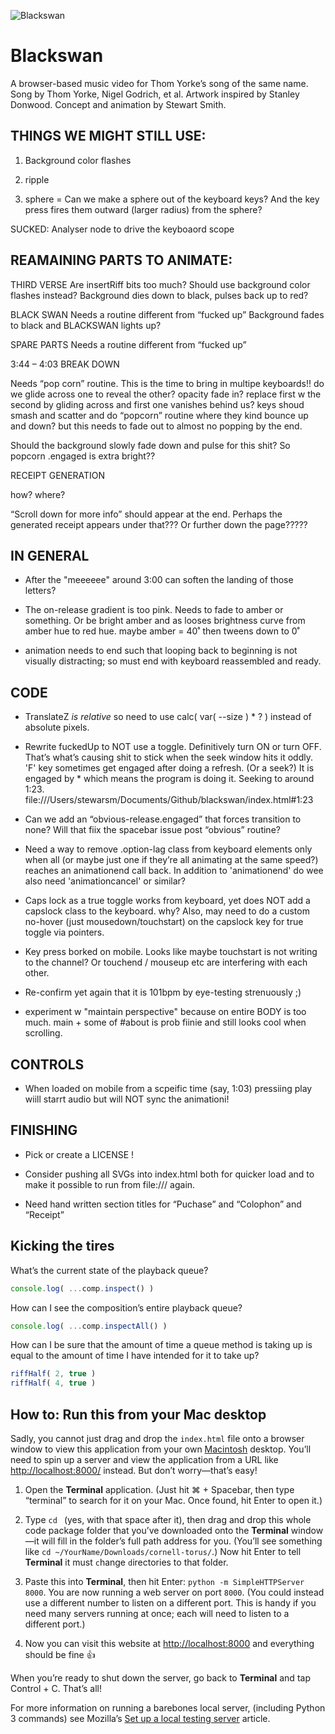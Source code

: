 

![Blackswan](./media/stewart-smith-blackswan.jpg "Blackswan")  

Blackswan
========================================================================

A browser-based music video for Thom Yorke’s song of the same name.
Song by Thom Yorke, Nigel Godrich, et al.
Artwork inspired by Stanley Donwood.
Concept and animation by Stewart Smith.  







THINGS WE MIGHT STILL USE:
------------------------------------------------------------------------


1. Background color flashes

2. ripple

3. sphere = Can we make a sphere out of the keyboard keys? And the key press fires them outward (larger radius) from the sphere?


SUCKED: Analyser node to drive the keyboaord scope







REAMAINING PARTS TO ANIMATE:
------------------------------------------------------------------------



THIRD VERSE
Are insertRiff bits too much? Should use background color flashes instead?
Background dies down to black, pulses back up to red?


BLACK SWAN
Needs a routine different from “fucked up”
Background fades to black and BLACKSWAN lights up?


SPARE PARTS
Needs a routine different from “fucked up”





3:44 – 4:03 BREAK DOWN

Needs “pop corn” routine.
This is the time to bring in multipe keyboards!!
do we glide across one to reveal the other? opacity fade in? replace first w the second by gliding across and first one vanishes behind us?
keys shoud smash and scatter and do “popcorn” routine where they kind bounce up and down? but this needs to fade out to almost no popping by the end.

Should the background slowly fade down and pulse for this shit? So popcorn .engaged is extra bright??





RECEIPT GENERATION

how? where? 

“Scroll down for more info” should appear at the end. 
Perhaps the generated receipt appears under that??? Or further down the page?????









IN GENERAL
------------------------------------------------------------------------

- After the "meeeeee" around 3:00 can soften the landing of those letters?

- The on-release gradient is too pink. Needs to fade to amber or something. Or be bright amber and as looses brightness curve from amber hue to red hue.
maybe amber = 40˚
then tweens down to 0˚

- animation needs to end such that looping back to beginning is not visually distracting; so must end with keyboard reassembled and ready.




CODE
------------------------------------------------------------------------

- TranslateZ *is relative* so need to use calc( var( --size ) * ? ) instead of absolute pixels.

- Rewrite fuckedUp to NOT use a toggle. Definitively turn ON or turn OFF. That’s what’s causing shit to stick when the seek window hits it oddly. 'F' key sometimes get engaged after doing a refresh. (Or a seek?) It is engaged by * which means the program is doing it. Seeking to around 1:23.
file:///Users/stewarsm/Documents/Github/blackswan/index.html#1:23

- Can we add an “obvious-release.engaged” that forces transition to none? Will that fiix the spacebar issue post “obvious” routine?

- Need a way to remove .option-lag class from keyboard elements only when all (or maybe just one if they’re all animating at the same speed?) reaches an animationend call back.
In addition to 'animationend' do wee also need 'animationcancel' or similar?

- Caps lock as a true toggle works from keyboard, yet does NOT add a capslock class to the keyboard. why? Also, may need to do a custom no-hover (just mousedown/touchstart) on the capslock key for true toggle via pointers.

- Key press borked on mobile. Looks like maybe touchstart is not writing to the channel? Or touchend / mouseup etc are interfering with each other.

- Re-confirm yet again that it is 101bpm by eye-testing strenuously ;)

- experiment w "maintain perspective" because on entire BODY is too much. main + some of #about is prob fiinie and still looks cool when scrolling. 




CONTROLS
------------------------------------------------------------------------

- When loaded on mobile from a scpeific time (say, 1:03)
pressiing play wiill starrt audio but will NOT sync the animationi!




FINISHING
------------------------------------------------------------------------
- Pick or create a LICENSE !

- Consider pushing all SVGs into index.html both for quicker load and to make it possible to run from file:/// again.

- Need hand written section titles for “Puchase” and “Colophon” and “Receipt”















Kicking the tires
------------------------------------------------------------------------

What’s the current state of the playback queue?  
```javascript
console.log( ...comp.inspect() )

```
How can I see the composition’s entire playback queue?  
```javascript
console.log( ...comp.inspectAll() )

```
  
How can I be sure that the amount of time a queue method is taking up 
is equal to the amount of time I have intended for it to take up?
```javascript
riffHalf( 2, true )
riffHalf( 4, true )

```



How to: Run this from your Mac desktop
------------------------------------------------------------------------
Sadly, you cannot just drag and drop the `index.html` file onto a 
browser window to view this application from your own 
[Macintosh](https://www.apple.com/macos/) desktop. You’ll need to spin
up a server and view the application from a URL like 
[http://localhost:8000/](http://localhost:8000/) instead. But don’t 
worry—that’s easy!  

1. Open the **Terminal** application. (Just hit ⌘ + Spacebar, then type
“terminal” to search for it on your Mac. Once found, hit Enter to open 
it.)

2. Type `cd `&nbsp;(yes, with that space after it), then drag and drop this
whole code package folder that you’ve downloaded onto the **Terminal** 
window—it will fill in the folder’s full path address for you. 
(You’ll see something like `cd ~/YourName/Downloads/cornell-torus/`.) 
Now hit Enter to tell **Terminal** it must `c`hange `d`irectories to 
that folder.

3. Paste this into **Terminal**, then hit Enter: 
`python -m SimpleHTTPServer 8000`. You are now running a web server on 
port `8000`. (You could instead use a different number to listen on a 
different port. This is handy if you need many servers running at once;
each will need to listen to a different port.)

4. Now you can visit this website at 
[http://localhost:8000](http://localhost:8000) and everything should be 
fine 👍  

When you’re ready to shut down the server, go back to **Terminal**  and
tap Control + C. That’s all!  
  
For more information on running a barebones local server, (including 
Python 3 commands) see Mozilla’s
[Set up a local testing server](https://developer.mozilla.org/en-US/docs/Learn/Common_questions/set_up_a_local_testing_server)
article.  
  
  
  